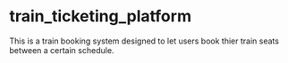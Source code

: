 # train_ticketing_platform
This is a train booking system designed to let users book thier train seats between a certain schedule.